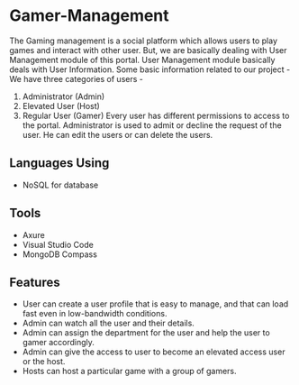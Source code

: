 
# Gamer-Management

The Gaming management is a social platform which allows users to play games and interact with other user. But, we are basically dealing with User Management module of this portal.
User Management module basically deals with User Information. 
Some basic information related to our project -
We have three categories of users -
1. Administrator (Admin)
2. Elevated User (Host)
3. Regular User (Gamer)
Every user has different permissions to access to the portal. Administrator is used to admit or decline the request of the user. He can edit the users or can delete the users. 

## Languages Using
* NoSQL for database

## Tools
* Axure
* Visual Studio Code
* MongoDB Compass

## Features
* User can create a user profile that is easy to manage, and that can load fast even in low-bandwidth conditions. 
* Admin can watch all the user and their details.
* Admin can assign the department for the user and help the user to gamer accordingly. 
* Admin can give the access to user to become an elevated access user or the host. 
* Hosts can host a particular game with a group of gamers. 
